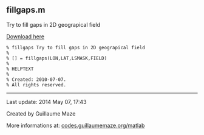 ## fillgaps.m ##
Try to fill gaps in 2D geograpical field

[Download here](http://guillaumemaze.googlecode.com/svn/trunk/matlab/codes/geophysic/fillgaps.m)

```
% fillgaps Try to fill gaps in 2D geograpical field
%
% [] = fillgaps(LON,LAT,LSMASK,FIELD)
% 
% HELPTEXT
%
% Created: 2010-07-07.
% All rights reserved.
```

---

Last update: 2014 May 07, 17:43

Created by Guillaume Maze

More informations at: [codes.guillaumemaze.org/matlab](http://codes.guillaumemaze.org/matlab)